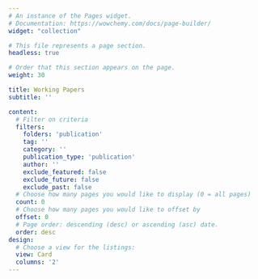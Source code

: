 ```yaml
---
# An instance of the Pages widget.
# Documentation: https://wowchemy.com/docs/page-builder/
widget: "collection"

# This file represents a page section.
headless: true

# Order that this section appears on the page.
weight: 30

title: Working Papers
subtitle: ''

content:
  # Filter on criteria
  filters:
    folders: 'publication'
    tag: ''
    category: ''
    publication_type: 'publication'
    author: ''
    exclude_featured: false
    exclude_future: false
    exclude_past: false
  # Choose how many pages you would like to display (0 = all pages)
  count: 0
  # Choose how many pages you would like to offset by
  offset: 0
  # Page order: descending (desc) or ascending (asc) date.
  order: desc
design:
  # Choose a view for the listings:
  view: Card
  columns: '2'
---
```


